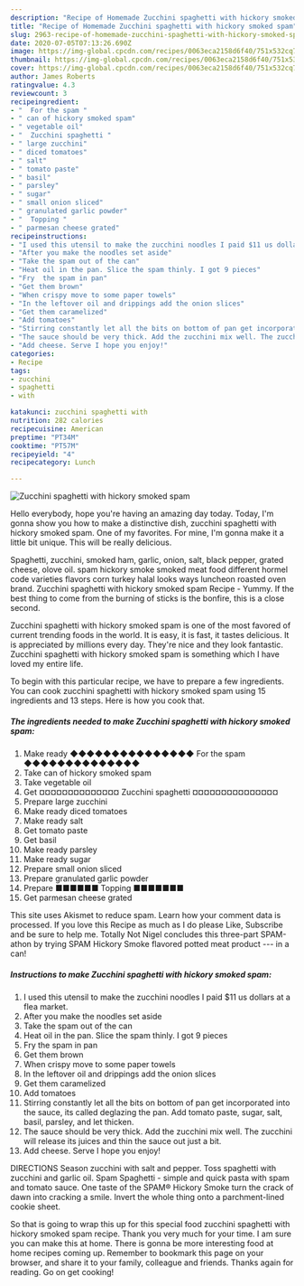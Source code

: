 ```yaml
---
description: "Recipe of Homemade Zucchini spaghetti with hickory smoked spam"
title: "Recipe of Homemade Zucchini spaghetti with hickory smoked spam"
slug: 2963-recipe-of-homemade-zucchini-spaghetti-with-hickory-smoked-spam
date: 2020-07-05T07:13:26.690Z
image: https://img-global.cpcdn.com/recipes/0063eca2158d6f40/751x532cq70/zucchini-spaghetti-with-hickory-smoked-spam-recipe-main-photo.jpg
thumbnail: https://img-global.cpcdn.com/recipes/0063eca2158d6f40/751x532cq70/zucchini-spaghetti-with-hickory-smoked-spam-recipe-main-photo.jpg
cover: https://img-global.cpcdn.com/recipes/0063eca2158d6f40/751x532cq70/zucchini-spaghetti-with-hickory-smoked-spam-recipe-main-photo.jpg
author: James Roberts
ratingvalue: 4.3
reviewcount: 3
recipeingredient:
- "  For the spam "
- " can of hickory smoked spam"
- " vegetable oil"
- "  Zucchini spaghetti "
- " large zucchini"
- " diced tomatoes"
- " salt"
- " tomato paste"
- " basil"
- " parsley"
- " sugar"
- " small onion sliced"
- " granulated garlic powder"
- "  Topping "
- " parmesan cheese grated"
recipeinstructions:
- "I used this utensil to make the zucchini noodles I paid $11 us dollars at a flea market."
- "After you make the noodles set aside"
- "Take the spam out of the can"
- "Heat oil in the pan. Slice the spam thinly. I got 9 pieces"
- "Fry  the spam in pan"
- "Get them brown"
- "When crispy move to some paper towels"
- "In the leftover oil and drippings add the onion slices"
- "Get them caramelized"
- "Add tomatoes"
- "Stirring constantly let all the bits on bottom of pan get incorporated into the sauce, its called deglazing the pan. Add tomato paste,  sugar,  salt, basil, parsley,  and let thicken."
- "The sauce should be very thick. Add the zucchini mix well. The zucchini will release its juices and thin the sauce out just a bit."
- "Add cheese. Serve I hope you enjoy!"
categories:
- Recipe
tags:
- zucchini
- spaghetti
- with

katakunci: zucchini spaghetti with 
nutrition: 282 calories
recipecuisine: American
preptime: "PT34M"
cooktime: "PT57M"
recipeyield: "4"
recipecategory: Lunch

---
```



![Zucchini spaghetti with hickory smoked spam](https://img-global.cpcdn.com/recipes/0063eca2158d6f40/751x532cq70/zucchini-spaghetti-with-hickory-smoked-spam-recipe-main-photo.jpg)

Hello everybody, hope you're having an amazing day today. Today, I'm gonna show you how to make a distinctive dish, zucchini spaghetti with hickory smoked spam. One of my favorites. For mine, I'm gonna make it a little bit unique. This will be really delicious.

Spaghetti, zucchini, smoked ham, garlic, onion, salt, black pepper, grated cheese, olove oil. spam hickory smoke smoked meat food different hormel code varieties flavors corn turkey halal looks ways luncheon roasted oven brand. Zucchini spaghetti with hickory smoked spam Recipe - Yummy. If the best thing to come from the burning of sticks is the bonfire, this is a close second.

Zucchini spaghetti with hickory smoked spam is one of the most favored of current trending foods in the world. It is easy, it is fast, it tastes delicious. It is appreciated by millions every day. They're nice and they look fantastic. Zucchini spaghetti with hickory smoked spam is something which I have loved my entire life.


To begin with this particular recipe, we have to prepare a few ingredients. You can cook zucchini spaghetti with hickory smoked spam using 15 ingredients and 13 steps. Here is how you cook that.

<!--inarticleads1-->

##### The ingredients needed to make Zucchini spaghetti with hickory smoked spam:

1. Make ready  ◆◆◆◆◆◆◆◆◆◆◆◆◆◆◆ For the spam ◆◆◆◆◆◆◆◆◆◆◆◆◆◆
1. Take  can of hickory smoked spam
1. Take  vegetable oil
1. Get  ¤¤¤¤¤¤¤¤¤¤¤¤¤¤ Zucchini spaghetti ¤¤¤¤¤¤¤¤¤¤¤¤¤¤¤
1. Prepare  large zucchini
1. Make ready  diced tomatoes
1. Make ready  salt
1. Get  tomato paste
1. Get  basil
1. Make ready  parsley
1. Make ready  sugar
1. Prepare  small onion sliced
1. Prepare  granulated garlic powder
1. Prepare  ■■■■■■ Topping ■■■■■■■
1. Get  parmesan cheese grated


This site uses Akismet to reduce spam. Learn how your comment data is processed. If you love this Recipe as much as I do please Like, Subscribe and be sure to help me. Totally Not Nigel concludes this three-part SPAM-athon by trying SPAM Hickory Smoke flavored potted meat product --- in a can! 

<!--inarticleads2-->

##### Instructions to make Zucchini spaghetti with hickory smoked spam:

1. I used this utensil to make the zucchini noodles I paid $11 us dollars at a flea market.
1. After you make the noodles set aside
1. Take the spam out of the can
1. Heat oil in the pan. Slice the spam thinly. I got 9 pieces
1. Fry  the spam in pan
1. Get them brown
1. When crispy move to some paper towels
1. In the leftover oil and drippings add the onion slices
1. Get them caramelized
1. Add tomatoes
1. Stirring constantly let all the bits on bottom of pan get incorporated into the sauce, its called deglazing the pan. Add tomato paste,  sugar,  salt, basil, parsley,  and let thicken.
1. The sauce should be very thick. Add the zucchini mix well. The zucchini will release its juices and thin the sauce out just a bit.
1. Add cheese. Serve I hope you enjoy!


DIRECTIONS Season zucchini with salt and pepper. Toss spaghetti with zucchini and garlic oil. Spam Spaghetti - simple and quick pasta with spam and tomato sauce. One taste of the SPAM® Hickory Smoke turn the crack of dawn into cracking a smile. Invert the whole thing onto a parchment-lined cookie sheet. 

So that is going to wrap this up for this special food zucchini spaghetti with hickory smoked spam recipe. Thank you very much for your time. I am sure you can make this at home. There is gonna be more interesting food at home recipes coming up. Remember to bookmark this page on your browser, and share it to your family, colleague and friends. Thanks again for reading. Go on get cooking!

